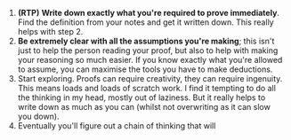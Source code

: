 
1. **(RTP)** **Write down exactly what you're required to prove immediately**. Find the definition from your notes and get it written down. This really helps with step 2.
2. **Be extremely clear with all the assumptions you're making**; this isn't just to help the person reading your proof, but also to help with making your reasoning so much easier. If you know exactly what you're allowed to assume, you can maximise the tools you have to make deductions.
3. Start exploring. Proofs can require creativity, they can require ingenuity. This means loads and loads of scratch work. I find it tempting to do all the thinking in my head, mostly out of laziness. But it really helps to write down as much as you can (whilst not overwriting as it can slow you down).
4. Eventually you'll figure out a chain of thinking that will 